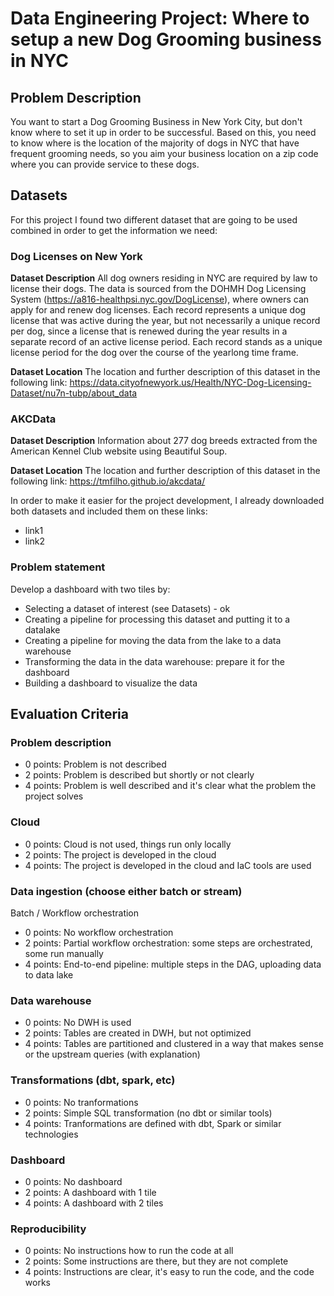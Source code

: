 # Data Engineering Project: Where to setup a new Dog Grooming business in NYC

## Problem Description

You want to start a Dog Grooming Business in New York City, but don't know where to set it up in order to be successful. Based on this, you need to know where is the location of the majority of dogs in NYC that have frequent grooming needs, so you aim your business location on a zip code where you can provide service to these dogs.

## Datasets

For this project I found two different dataset that are going to be used combined in order to get the information we need:

### Dog Licenses on New York

**Dataset Description**
All dog owners residing in NYC are required by law to license their dogs. The data is sourced from the DOHMH Dog Licensing System (https://a816-healthpsi.nyc.gov/DogLicense), where owners can apply for and renew dog licenses. Each record represents a unique dog license that was active during the year, but not necessarily a unique record per dog, since a license that is renewed during the year results in a separate record of an active license period. Each record stands as a unique license period for the dog over the course of the yearlong time frame.

**Dataset Location**
The location and further description of this dataset in the following link:
https://data.cityofnewyork.us/Health/NYC-Dog-Licensing-Dataset/nu7n-tubp/about_data

### AKCData
**Dataset Description**
Information about 277 dog breeds extracted from the American Kennel Club website using Beautiful Soup.

**Dataset Location**
The location and further description of this dataset in the following link:
https://tmfilho.github.io/akcdata/


In order to make it easier for the project development, I already downloaded both datasets and included them on these links:

- link1
- link2







### Problem statement

Develop a dashboard with two tiles by:
- Selecting a dataset of interest (see Datasets) - ok
- Creating a pipeline for processing this dataset and putting it to a datalake
- Creating a pipeline for moving the data from the lake to a data warehouse
- Transforming the data in the data warehouse: prepare it for the dashboard
- Building a dashboard to visualize the data


## Evaluation Criteria

### Problem description
- 0 points: Problem is not described
- 2 points: Problem is described but shortly or not clearly
- 4 points: Problem is well described and it's clear what the problem the project solves

### Cloud
- 0 points: Cloud is not used, things run only locally
- 2 points: The project is developed in the cloud
- 4 points: The project is developed in the cloud and IaC tools are used

### Data ingestion (choose either batch or stream)
Batch / Workflow orchestration
- 0 points: No workflow orchestration
- 2 points: Partial workflow orchestration: some steps are orchestrated,  some run manually
- 4 points: End-to-end pipeline: multiple steps in the DAG, uploading data to data lake

### Data warehouse
- 0 points: No DWH is used
- 2 points: Tables are created in DWH, but not optimized
- 4 points: Tables are partitioned and clustered in a way that makes sense or the upstream queries (with explanation)

### Transformations (dbt, spark, etc)
- 0 points: No tranformations
- 2 points: Simple SQL transformation (no dbt or similar tools)
- 4 points: Tranformations are defined with dbt, Spark or similar technologies

### Dashboard
- 0 points: No dashboard
- 2 points: A dashboard with 1 tile
- 4 points: A dashboard with 2 tiles

### Reproducibility
- 0 points: No instructions how to run the code at all
- 2 points: Some instructions are there, but they are not complete
- 4 points: Instructions are clear, it's easy to run the code, and the code works